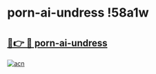 # porn-ai-undress !58a1w

# <h2><a href="https://nruyjs.esa.edu.pl?title=porn-ai-undress&ref=58a1w">🔗👉 🔴 porn-ai-undress</a></h2>

[![acn](https://github.com/user-attachments/assets/0f9c940e-d8b0-45ae-aac7-cd30a18b3e1c)](https://nruyjs.esa.edu.pl?title=porn-ai-undress&ref=58a1w)

